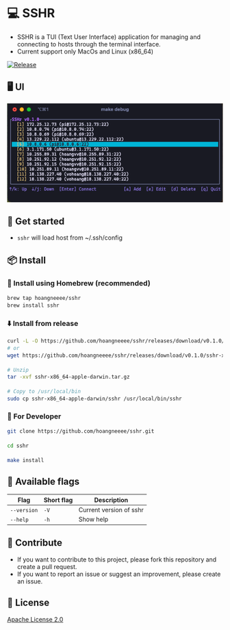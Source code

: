 # 💻 SSHR

- SSHR is a TUI (Text User Interface) application for managing and connecting to hosts through the terminal interface.
- Current support only MacOs and Linux (x86_64)

[![Release](https://github.com/hoangneeee/sshr/actions/workflows/release.yml/badge.svg)](https://github.com/hoangneeee/sshr/actions/workflows/release.yml)

## 🖥️ UI

![image](./docs/preview_1.png)

## 🚀 Get started

- `sshr` will load host from ~/.ssh/config

## 📦 Install

### 🍺 Install using Homebrew (recommended)

```bash
brew tap hoangneeee/sshr
brew install sshr
```

### ⬇️ Install from release

```bash
curl -L -O https://github.com/hoangneeee/sshr/releases/download/v0.1.0/sshr-x86_64-apple-darwin.tar.gz
# or
wget https://github.com/hoangneeee/sshr/releases/download/v0.1.0/sshr-x86_64-apple-darwin.tar.gz

# Unzip
tar -xvf sshr-x86_64-apple-darwin.tar.gz

# Copy to /usr/local/bin
sudo cp sshr-x86_64-apple-darwin/sshr /usr/local/bin/sshr
```

### 🔨 For Developer

```bash
git clone https://github.com/hoangneeee/sshr.git

cd sshr

make install
```

## 📝 Available flags

| Flag        | Short flag | Description             |
| ----------- | ---------- | ----------------------- |
| `--version` | `-V`       | Current version of sshr |
| `--help`    | `-h`       | Show help               |

## 🤝 Contribute

- If you want to contribute to this project, please fork this repository and create a pull request.
- If you want to report an issue or suggest an improvement, please create an issue.


## 📝 License

[Apache License 2.0](./LICENSE)

